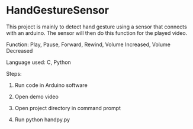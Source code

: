 # HandGestureSensor

This project is mainly to detect hand gesture using a sensor that connects with an arduino.
The sensor will then do this function for the played video.

Function: Play, Pause, Forward, Rewind, Volume Increased, Volume Decreased

Language used: C, Python

Steps: 
1. Run code in Arduino software

2. Open demo video

3. Open project directory in command prompt

4. Run python handpy.py

